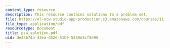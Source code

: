 ```yaml
---
content_type: resource
description: This resource contains solutions to a problem set.
file: https://ol-ocw-studio-app-production.s3.amazonaws.com/courses/11-126j-economics-of-education-spring-2007/de45b74a33ead52d51b95289e3cf8e95_ps4_solution.pdf
file_type: application/pdf
resourcetype: Document
title: ps4_solution.pdf
uid: de45b74a-33ea-d52d-51b9-5289e3cf8e95
---
```

